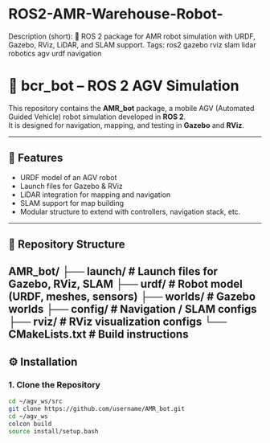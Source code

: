 # ROS2-AMR-Warehouse-Robot-
Description (short): 🚙 ROS 2 package for AMR robot simulation with URDF, Gazebo, RViz, LiDAR, and SLAM support.  Tags: ros2 gazebo rviz slam lidar robotics agv urdf navigation
# 🚙 bcr_bot – ROS 2 AGV Simulation

This repository contains the **AMR_bot** package, a mobile AGV (Automated Guided Vehicle) robot simulation developed in **ROS 2**.  
It is designed for navigation, mapping, and testing in **Gazebo** and **RViz**.  

---

## 📌 Features
- URDF model of an AGV robot  
- Launch files for Gazebo & RViz  
- LiDAR integration for mapping and navigation  
- SLAM support for map building  
- Modular structure to extend with controllers, navigation stack, etc.  

---

## 📂 Repository Structure
AMR_bot/
├── launch/ # Launch files for Gazebo, RViz, SLAM
├── urdf/ # Robot model (URDF, meshes, sensors)
├── worlds/ # Gazebo worlds
├── config/ # Navigation / SLAM configs
├── rviz/ # RViz visualization configs
└── CMakeLists.txt # Build instructions
---

## ⚙️ Installation

### 1. Clone the Repository
```bash
cd ~/agv_ws/src
git clone https://github.com/username/AMR_bot.git
cd ~/agv_ws
colcon build
source install/setup.bash
